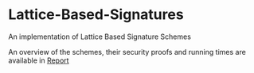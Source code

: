 # Lattice-Based-Signatures
An implementation of Lattice Based Signature Schemes

An overview of the schemes, their security proofs and running times are available in [Report](https://github.com/krishnacharya/Lattice-Based-Signatures/blob/master/Report.pdf)

